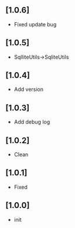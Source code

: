 ## [1.0.6]

* Fixed update bug

## [1.0.5]

* SqlliteUtils->SqliteUtils

## [1.0.4]

* Add version

## [1.0.3]

* Add debug log

## [1.0.2]

* Clean

## [1.0.1]

* Fixed

## [1.0.0]

* init
